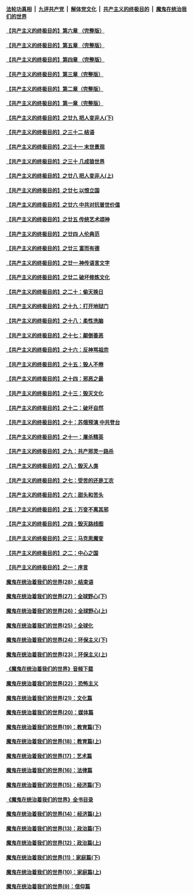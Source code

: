 

####  [法轮功真相](../../../../basic/blob/master/README.md?t=05151902) &nbsp;|&nbsp; [九评共产党](../../../../9ping.md/blob/master/README.md?t=05151902) &nbsp;|&nbsp; [解体党文化](../../../../jtdwh.md/blob/master/README.md?t=05151902)  &nbsp;|&nbsp; [共产主义的终极目的](../../../../gczydzjmd.md/blob/master/README.md?t=05151902) &nbsp;|&nbsp; [魔鬼在统治我们的世界](../../../../mgztzwmdsj.md/blob/master/README.md?t=05151902) 

#### [【共产主义的终极目的】第六章 （完整版）](../pages/nsc422/n11428913.md?t=05151902) 

#### [【共产主义的终极目的】第五章 （完整版）](../pages/nsc422/n11428912.md?t=05151902) 

#### [【共产主义的终极目的】第四章 （完整版）](../pages/nsc422/n11428907.md?t=05151902) 

#### [【共产主义的终极目的】第三章（完整版）](../pages/nsc422/n11428848.md?t=05151902) 

#### [【共产主义的终极目的】第二章（完整版）](../pages/nsc422/n11428831.md?t=05151902) 

#### [【共产主义的终极目的】第一章（完整版）](../pages/nsc422/n11417651.md?t=05151902) 

#### [【共产主义的终极目的】之廿九 把人变非人(下)](../pages/nsc422/n11344140.md?t=05151902) 

#### [【共产主义的终极目的】之三十二 结语](../pages/nsc422/n11360535.md?t=05151902) 

#### [【共产主义的终极目的】之三十一 末世景观](../pages/nsc422/n11351129.md?t=05151902) 

#### [【共产主义的终极目的】之三十 几成狼世界](../pages/nsc422/n11348280.md?t=05151902) 

#### [【共产主义的终极目的】之廿八 把人变非人(上)](../pages/nsc422/n11340492.md?t=05151902) 

#### [【共产主义的终极目的】之廿七 以恨立国](../pages/nsc422/n11336944.md?t=05151902) 

#### [【共产主义的终极目的】之廿六 中共对抗普世价值](../pages/nsc422/n11324785.md?t=05151902) 

#### [【共产主义的终极目的】之廿五 传统艺术颂神](../pages/nsc422/n11296396.md?t=05151902) 

#### [【共产主义的终极目的】之廿四 人伦典范](../pages/nsc422/n11296397.md?t=05151902) 

#### [【共产主义的终极目的】之廿三 富而有德](../pages/nsc422/n11283598.md?t=05151902) 

#### [【共产主义的终极目的】之廿一 神传语言文字](../pages/nsc422/n11263265.md?t=05151902) 

#### [【共产主义的终极目的】之廿二 破坏修炼文化](../pages/nsc422/n11245728.md?t=05151902) 

#### [【共产主义的终极目的】之二十：偷天换日](../pages/nsc422/n11238846.md?t=05151902) 

#### [【共产主义的终极目的】之十九：打开地狱门](../pages/nsc422/n11206376.md?t=05151902) 

#### [【共产主义的终极目的】之十八：柔性洗脑](../pages/nsc422/n11199994.md?t=05151902) 

#### [【共产主义的终极目的】之十七：颠倒善恶](../pages/nsc422/n11179782.md?t=05151902) 

#### [【共产主义的终极目的】之十六：反神骂祖宗](../pages/nsc422/n11166798.md?t=05151902) 

#### [【共产主义的终极目的】之十五：毁人不倦](../pages/nsc422/n11166792.md?t=05151902) 

#### [【共产主义的终极目的】之十四：邪恶之最](../pages/nsc422/n11150249.md?t=05151902) 

#### [【共产主义的终极目的】之十三：毁灭文化](../pages/nsc422/n11135227.md?t=05151902) 

#### [【共产主义的终极目的】之十二：破坏自然](../pages/nsc422/n11135214.md?t=05151902) 

#### [【共产主义的终极目的】之十：苏俄预演 中共登台](../pages/nsc422/n11118424.md?t=05151902) 

#### [【共产主义的终极目的】之十一：屠杀精英](../pages/nsc422/n11118442.md?t=05151902) 

#### [【共产主义的终极目的】之九：共产邪灵一路杀](../pages/nsc422/n11114139.md?t=05151902) 

#### [【共产主义的终极目的】之八：毁灭人类](../pages/nsc422/n11108503.md?t=05151902) 

#### [【共产主义的终极目的】之七：受苦的还是工农](../pages/nsc422/n11101809.md?t=05151902) 

#### [【共产主义的终极目的】之六：甜头和苦头](../pages/nsc422/n11096971.md?t=05151902) 

#### [【共产主义的终极目的】之五：万变不离其邪](../pages/nsc422/n11091285.md?t=05151902) 

#### [【共产主义的终极目的】之四：毁灭路线图](../pages/nsc422/n11086284.md?t=05151902) 

#### [【共产主义的终极目的】之三：马克思魔变](../pages/nsc422/n11061941.md?t=05151902) 

#### [【共产主义的终极目的】之二：中心之国](../pages/nsc422/n11047728.md?t=05151902) 

#### [【共产主义的终极目的】之一：序言](../pages/nsc422/n11086077.md?t=05151902) 

#### [魔鬼在统治着我们的世界(28)：结束语](../pages/nsc422/n10936246.md?t=05151902) 

#### [魔鬼在统治着我们的世界(27)：全球野心(下)](../pages/nsc422/n10928319.md?t=05151902) 

#### [魔鬼在统治着我们的世界(26)：全球野心(上)](../pages/nsc422/n10900318.md?t=05151902) 

#### [魔鬼在统治着我们的世界(25)：全球化](../pages/nsc422/n10788205.md?t=05151902) 

#### [魔鬼在统治着我们的世界(24)：环保主义(下)](../pages/nsc422/n10695307.md?t=05151902) 

#### [魔鬼在统治着我们的世界(23)：环保主义(上)](../pages/nsc422/n10688613.md?t=05151902) 

#### [《魔鬼在统治着我们的世界》音频下载](../pages/nsc422/n10635553.md?t=05151902) 

#### [魔鬼在统治着我们的世界(22)：恐怖主义](../pages/nsc422/n10614727.md?t=05151902) 

#### [魔鬼在统治着我们的世界(21)：文化篇](../pages/nsc422/n10597706.md?t=05151902) 

#### [魔鬼在统治着我们的世界(20)：媒体篇](../pages/nsc422/n10586579.md?t=05151902) 

#### [魔鬼在统治着我们的世界(19)：教育篇(下)](../pages/nsc422/n10564808.md?t=05151902) 

#### [魔鬼在统治着我们的世界(18)：教育篇(上)](../pages/nsc422/n10526970.md?t=05151902) 

#### [魔鬼在统治着我们的世界(17)：艺术篇](../pages/nsc422/n10499093.md?t=05151902) 

#### [魔鬼在统治着我们的世界(16)：法律篇](../pages/nsc422/n10485969.md?t=05151902) 

#### [魔鬼在统治着我们的世界(15)：经济篇(下)](../pages/nsc422/n10469975.md?t=05151902) 

#### [《魔鬼在统治着我们的世界》全书目录](../pages/nsc422/n10464261.md?t=05151902) 

#### [魔鬼在统治着我们的世界(14)：经济篇(上)](../pages/nsc422/n10457370.md?t=05151902) 

#### [魔鬼在统治着我们的世界(13)：政治篇(下)](../pages/nsc422/n10448270.md?t=05151902) 

#### [魔鬼在统治着我们的世界(12)：政治篇(上)](../pages/nsc422/n10444576.md?t=05151902) 

#### [魔鬼在统治着我们的世界(11)：家庭篇(下)](../pages/nsc422/n10440961.md?t=05151902) 

#### [魔鬼在统治着我们的世界(10)：家庭篇(上)](../pages/nsc422/n10435448.md?t=05151902) 

#### [魔鬼在统治着我们的世界(9)：信仰篇](../pages/nsc422/n10432159.md?t=05151902) 

